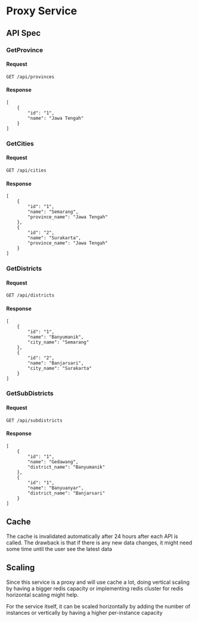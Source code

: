 # Proxy Service

## API Spec
### GetProvince
#### Request
`GET /api/provinces`
#### Response
```
[
    {
        "id": "1",
        "name": "Jawa Tengah"
    }
]
```

### GetCities
#### Request
`GET /api/cities`
#### Response
```
[
    {
        "id": "1",
        "name": "Semarang",
        "province_name": "Jawa Tengah"
    },
    {
        "id": "2",
        "name": "Surakarta",
        "province_name": "Jawa Tengah"
    }
]
```

### GetDistricts
#### Request
`GET /api/districts`
#### Response
```
[
    {
        "id": "1",
        "name": "Banyumanik",
        "city_name": "Semarang"
    },
    {
        "id": "2",
        "name": "Banjarsari",
        "city_name": "Surakarta"
    }
]
```

### GetSubDistricts
#### Request
`GET /api/subdistricts`
#### Response
```
[
    {
        "id": "1",
        "name": "Gedawang",
        "district_name": "Banyumanik"
    },
    {
        "id": "1",
        "name": "Banyuanyar",
        "district_name": "Banjarsari"
    }
]
```

## Cache
The cache is invalidated automatically after 24 hours after each API is called. The drawback is that if there is any new data changes, it might need some time until the user see the latest data

## Scaling
Since this service is a proxy and will use cache a lot, doing vertical scaling by having a bigger redis capacity or implementing redis cluster for redis horizontal scaling might help.

For the service itself, it can be scaled horizontally by adding the number of instances or vertically by having a higher per-instance capacity